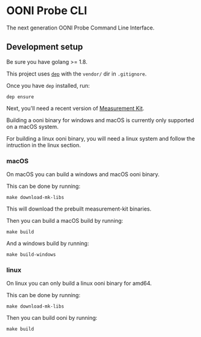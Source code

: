 # OONI Probe CLI

The next generation OONI Probe Command Line Interface.

## Development setup

Be sure you have golang >= 1.8.

This project uses [`dep`](https://golang.github.io/dep/) with the `vendor/` dir
in `.gitignore`.

Once you have `dep` installed, run:

```
dep ensure
```

Next, you'll need a recent version of [Measurement Kit](http://github.com/measurement-kit).

Building a ooni binary for windows and macOS is currently only supported on a
macOS system.

For building a linux ooni binary, you will need a linux system and follow the
intruction in the linux section.

### macOS

On macOS you can build a windows and macOS ooni binary.

This can be done by running:

```
make download-mk-libs
```

This will download the prebuilt measurement-kit binaries.

Then you can build a macOS build by running:

```
make build
```

And a windows build by running:

```
make build-windows
```

### linux

On linux you can only build a linux ooni binary for amd64.

This can be done by running:

```
make download-mk-libs
```

Then you can build ooni by running:

```
make build
```
